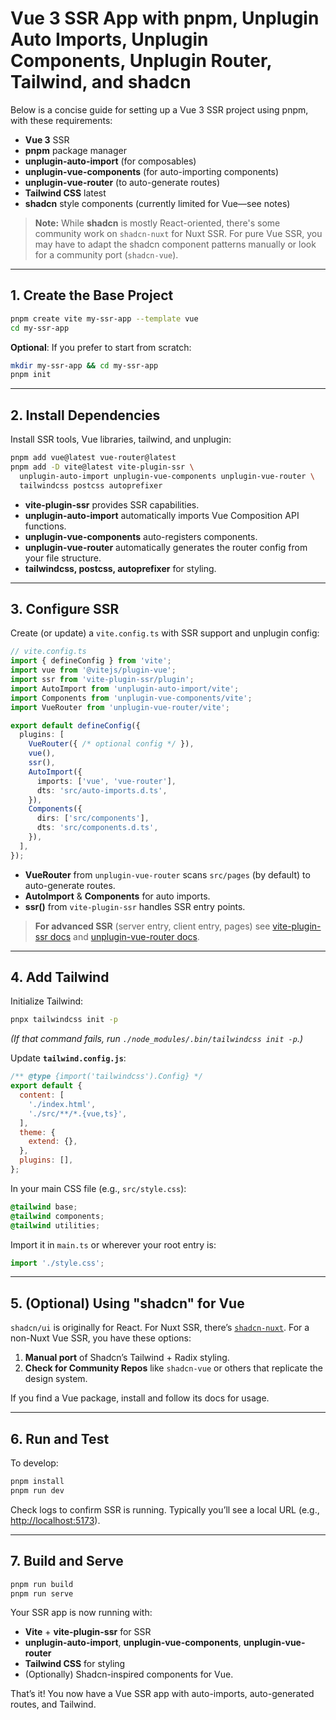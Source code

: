 # Vue 3 SSR App with pnpm, Unplugin Auto Imports, Unplugin Components, Unplugin Router, Tailwind, and shadcn

Below is a concise guide for setting up a Vue 3 SSR project using pnpm, with these requirements:

- **Vue 3** SSR
- **pnpm** package manager
- **unplugin-auto-import** (for composables)
- **unplugin-vue-components** (for auto-importing components)
- **unplugin-vue-router** (to auto-generate routes)
- **Tailwind CSS** latest
- **shadcn** style components (currently limited for Vue—see notes)

> **Note:** While **shadcn** is mostly React-oriented, there's some community work on `shadcn-nuxt` for Nuxt SSR. For pure Vue SSR, you may have to adapt the shadcn component patterns manually or look for a community port (`shadcn-vue`).

---

## 1. Create the Base Project

```bash
pnpm create vite my-ssr-app --template vue
cd my-ssr-app
```

**Optional**: If you prefer to start from scratch:
```bash
mkdir my-ssr-app && cd my-ssr-app
pnpm init
```

---

## 2. Install Dependencies

Install SSR tools, Vue libraries, tailwind, and unplugin:

```bash
pnpm add vue@latest vue-router@latest
pnpm add -D vite@latest vite-plugin-ssr \
  unplugin-auto-import unplugin-vue-components unplugin-vue-router \
  tailwindcss postcss autoprefixer
```

- **vite-plugin-ssr** provides SSR capabilities.
- **unplugin-auto-import** automatically imports Vue Composition API functions.
- **unplugin-vue-components** auto-registers components.
- **unplugin-vue-router** automatically generates the router config from your file structure.
- **tailwindcss, postcss, autoprefixer** for styling.

---

## 3. Configure SSR

Create (or update) a `vite.config.ts` with SSR support and unplugin config:

```ts
// vite.config.ts
import { defineConfig } from 'vite';
import vue from '@vitejs/plugin-vue';
import ssr from 'vite-plugin-ssr/plugin';
import AutoImport from 'unplugin-auto-import/vite';
import Components from 'unplugin-vue-components/vite';
import VueRouter from 'unplugin-vue-router/vite';

export default defineConfig({
  plugins: [
    VueRouter({ /* optional config */ }),
    vue(),
    ssr(),
    AutoImport({
      imports: ['vue', 'vue-router'],
      dts: 'src/auto-imports.d.ts',
    }),
    Components({
      dirs: ['src/components'],
      dts: 'src/components.d.ts',
    }),
  ],
});
```

- **VueRouter** from `unplugin-vue-router` scans `src/pages` (by default) to auto-generate routes.
- **AutoImport** & **Components** for auto imports.
- **ssr()** from `vite-plugin-ssr` handles SSR entry points.

> **For advanced SSR** (server entry, client entry, pages) see [vite-plugin-ssr docs](https://vite-plugin-ssr.com/) and [unplugin-vue-router docs](https://github.com/posva/unplugin-vue-router).

---

## 4. Add Tailwind

Initialize Tailwind:

```bash
pnpx tailwindcss init -p
```

*(If that command fails, run `./node_modules/.bin/tailwindcss init -p`.)*

Update **`tailwind.config.js`**:

```js
/** @type {import('tailwindcss').Config} */
export default {
  content: [
    './index.html',
    './src/**/*.{vue,ts}',
  ],
  theme: {
    extend: {},
  },
  plugins: [],
};
```

In your main CSS file (e.g., `src/style.css`):

```css
@tailwind base;
@tailwind components;
@tailwind utilities;
```

Import it in `main.ts` or wherever your root entry is:

```ts
import './style.css';
```

---

## 5. (Optional) Using "shadcn" for Vue

`shadcn/ui` is originally for React. For Nuxt SSR, there’s [`shadcn-nuxt`](https://www.npmjs.com/package/shadcn-nuxt). For a non-Nuxt Vue SSR, you have these options:

1. **Manual port** of Shadcn’s Tailwind + Radix styling.
2. **Check for Community Repos** like `shadcn-vue` or others that replicate the design system.

If you find a Vue package, install and follow its docs for usage.

---

## 6. Run and Test

To develop:

```bash
pnpm install
pnpm run dev
```

Check logs to confirm SSR is running. Typically you’ll see a local URL (e.g., <http://localhost:5173>).

---

## 7. Build and Serve

```bash
pnpm run build
pnpm run serve
```

Your SSR app is now running with:
- **Vite** + **vite-plugin-ssr** for SSR
- **unplugin-auto-import**, **unplugin-vue-components**, **unplugin-vue-router**
- **Tailwind CSS** for styling
- (Optionally) Shadcn-inspired components for Vue.

That’s it! You now have a Vue SSR app with auto-imports, auto-generated routes, and Tailwind.

